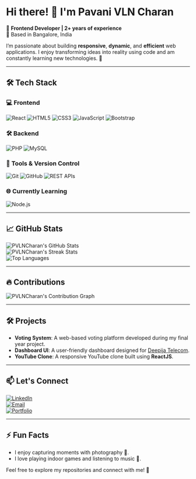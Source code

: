 # Hi there! 👋 I'm Pavani VLN Charan  
🌟 **Frontend Developer | 2+ years of experience**  
📍 Based in Bangalore, India  

I’m passionate about building **responsive**, **dynamic**, and **efficient** web applications. I enjoy transforming ideas into reality using code and am constantly learning new technologies. 🚀  

---

## 🛠️ **Tech Stack**

### 💻 **Frontend**
![React](https://img.shields.io/badge/React-%2300D9FF.svg?style=flat-square&logo=react&logoColor=white)
![HTML5](https://img.shields.io/badge/HTML5-%23E34F26.svg?style=flat-square&logo=html5&logoColor=white)
![CSS3](https://img.shields.io/badge/CSS3-%231572B6.svg?style=flat-square&logo=css3&logoColor=white)
![JavaScript](https://img.shields.io/badge/JavaScript-%23F7DF1E.svg?style=flat-square&logo=javascript&logoColor=black)
![Bootstrap](https://img.shields.io/badge/Bootstrap-%23563D7C.svg?style=flat-square&logo=bootstrap&logoColor=white)

### 🛠️ **Backend**
![PHP](https://img.shields.io/badge/PHP-%23777BB4.svg?style=flat-square&logo=php&logoColor=white)
![MySQL](https://img.shields.io/badge/MySQL-%234479A1.svg?style=flat-square&logo=mysql&logoColor=white)

### 🧰 **Tools & Version Control**
![Git](https://img.shields.io/badge/Git-%23F05033.svg?style=flat-square&logo=git&logoColor=white)
![GitHub](https://img.shields.io/badge/GitHub-%23181717.svg?style=flat-square&logo=github&logoColor=white)
![REST APIs](https://img.shields.io/badge/REST-APIs-%23007ACC.svg?style=flat-square&logo=api&logoColor=white)

### 🌐 **Currently Learning**
![Node.js](https://img.shields.io/badge/Node.js-%2343853D.svg?style=flat-square&logo=node.js&logoColor=white)

---

## 📈 **GitHub Stats**

![PVLNCharan's GitHub Stats](https://github-readme-stats.vercel.app/api?username=pvlnc&show_icons=true&theme=radical)  
![PVLNCharan's Streak Stats](https://github-readme-streak-stats.herokuapp.com/?user=pvlnc&theme=radical)  
![Top Languages](https://github-readme-stats.vercel.app/api/top-langs/?username=pvlnc&layout=compact&theme=radical)

---

## 🔥 **Contributions**
![PVLNCharan's Contribution Graph](https://github-readme-activity-graph.vercel.app/graph?username=pvlnc&theme=radical)

---

## 🛠️ **Projects**
- **Voting System**: A web-based voting platform developed during my final year project.  
- **Dashboard UI**: A user-friendly dashboard designed for [Deepija Telecom](https://www.deepijatelecom.com).  
- **YouTube Clone**: A responsive YouTube clone built using **ReactJS**.

---

## 📫 **Let's Connect**
[![LinkedIn](https://img.shields.io/badge/LinkedIn-%230077B5.svg?style=flat-square&logo=linkedin&logoColor=white)](https://www.linkedin.com/in/pavanivlncharan)  
[![Email](https://img.shields.io/badge/Email-%23D14836.svg?style=flat-square&logo=gmail&logoColor=white)](mailto:pavanivlncharan@outlook.com)  
[![Portfolio](https://img.shields.io/badge/Portfolio-%23FF5722.svg?style=flat-square&logo=google-chrome&logoColor=white)](https://www.charanvlnpavani.in/)

---

## ⚡ **Fun Facts**
- I enjoy capturing moments with photography 📸.  
- I love playing indoor games and listening to music 🎵.

Feel free to explore my repositories and connect with me! 🚀
